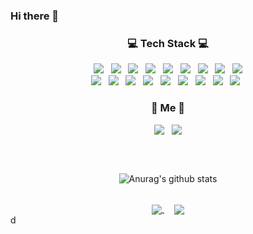 ### Hi there 👋

<!--
**gaeunamy/gaeunamy** is a ✨ _special_ ✨ repository because its `README.md` (this file) appears on your GitHub profile.

Here are some ideas to get you started:

- 🔭 I’m currently working on ...
- 🌱 I’m currently learning ...
- 👯 I’m looking to collaborate on ...
- 🤔 I’m looking for help with ...
- 💬 Ask me about ...
- 📫 How to reach me: ...
- 😄 Pronouns: ...
- ⚡ Fun fact: ...
-->


<h3 align="center">💻 Tech Stack 💻</h3>
<p align="center"> 
<img src="https://img.shields.io/badge/C-A8B9CC?style=flat-square&logo=C&logoColor=white"/></a> &nbsp
<img src="https://img.shields.io/badge/C++-00599C?style=flat-square&logo=c%2B%2B&logoColor=white"/></a> &nbsp 
<img src="https://img.shields.io/badge/Python-3776AB?style=flat-square&logo=Python&logoColor=white"/></a> &nbsp
<img src="https://img.shields.io/badge/Java-007396?style=flat-square&logo=OpenJDK&logoColor=white"/></a> &nbsp
<img src="https://img.shields.io/badge/HTML-E34F26?style=flat-square&logo=HTML5&logoColor=white"/> &nbsp
<img src="https://img.shields.io/badge/SQL-003B57?style=flat-square&logo=SQLite&logoColor=white"/> &nbsp
<img src="https://img.shields.io/badge/ML/DL-F9AB00?style=flat-square&logo=Google Colab&logoColor=white"/></a> &nbsp 
<img src="https://img.shields.io/badge/Android Studio-3DDC84?style=flat-square&logo=Android Studio&logoColor=white"/></a> &nbsp 
<img src="https://img.shields.io/badge/Linux-FCC624?style=flat-square&logo=Linux&logoColor=black"/><br>
<img src="https://img.shields.io/badge/Visual Studio-5C2D91?style=flat-square&logo=Visual Studio&logoColor=white"/> &nbsp 
<img src="https://img.shields.io/badge/Visual Studio Code-007ACC?style=flat-square&logo=Visual Studio Code&logoColor=white"/> &nbsp 
<img src="https://img.shields.io/badge/Pycharm-000000?style=flat-square&logo=Pycharm&logoColor=white"/> &nbsp 
<img src="https://img.shields.io/badge/Spyder-FF0000?style=flat-square&logo=Spyder IDE&logoColor=white"/> &nbsp 
<img src="https://img.shields.io/badge/Eclipse IDE-525C86?style=flat-square&logo=Eclipse IDE&logoColor=white"/> &nbsp 
<img src="https://img.shields.io/badge/Jupyter-F37626?style=flat-square&logo=Jupyter&logoColor=white"/> &nbsp 
<img src="https://img.shields.io/badge/Raspberry Pi-A22846?style=flat-square&logo=Raspberry Pi&logoColor=white"/> &nbsp 
<img src="https://img.shields.io/badge/Atom-66595C?style=flat-square&logo=Atom&logoColor=white"/> &nbsp 
<img src="https://img.shields.io/badge/Sourcetree-0052CC?style=flat-square&logo=Sourcetree&logoColor=white"/> &nbsp
<br>
<h3 align="center">💌 Me 💌</h3>
<p align="center">
<a href="https://www.instagram.com/sometting20/" target="_blank"><img src="https://img.shields.io/badge/Instagram-E4405F?style=flat-square&logo=Instagram&logoColor=white"/></a></a> &nbsp
<a href="mailto:kge2015@naver.com" target="_blank"><img src="https://img.shields.io/badge/Gmail-EA4335?style=flat-square&logo=Gmail&logoColor=white"/></a></a></p>

<h3 align="center">&nbsp</h3>

<div align="center">

![Anurag's github stats](https://github-readme-stats.vercel.app/api?username=gaeunamy&show_icons=true&theme=vue) 
</div>

<br>

<div align="center">
  
<a href="https://github.com/gaeunamy/ICE_university">
  <img align="center" src="https://github-readme-stats.vercel.app/api/pin/?username=gaeunamy&repo=ICE_university&theme=vue" />
</a> &nbsp &nbsp
<a href="https://github.com/gaeunamy/practice">
  <img align="center" src="https://github-readme-stats.vercel.app/api/pin/?username=gaeunamy&repo=practice&theme=vue" />
</a> </div>
d
